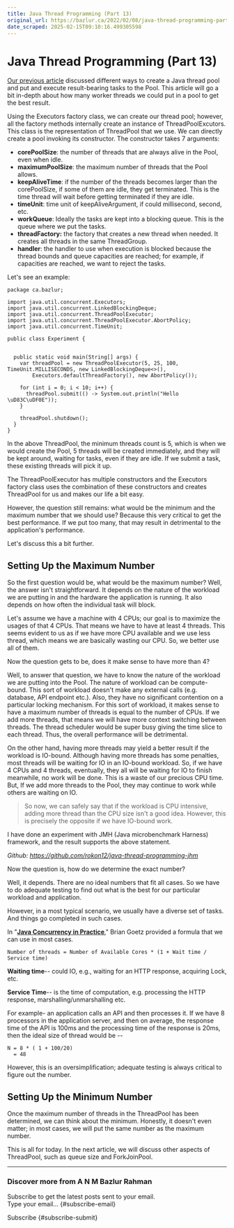 ```yaml
---
title: Java Thread Programming (Part 13)
original_url: https://bazlur.ca/2022/02/08/java-thread-programming-part-13/
date_scraped: 2025-02-15T09:10:16.499305598
---
```


Java Thread Programming (Part 13)
=================================

[Our previous article](https://foojay.io/today/java-thread-programming-part-12/) discussed different ways to create a Java thread pool and put and execute result-bearing tasks to the Pool. This article will go a bit in-depth about how many worker threads we could put in a pool to get the best result.

Using the Executors factory class, we can create our thread pool; however, all the factory methods internally create an instance of ThreadPoolExcutors. This class is the representation of ThreadPool that we use. We can directly create a pool invoking its constructor. The constructor takes 7 arguments:

* **corePoolSize**: the number of threads that are always alive in the Pool, even when idle.
* **maximumPoolSize**: the maximum number of threads that the Pool allows.
* **keepAliveTime**: if the number of the threads becomes larger than the corePoolSize, if some of them are idle, they get terminated. This is the time thread will wait before getting terminated if they are idle.
* **timeUnit**: time unit of keepAliveArgument, if could millisecond, second, etc.
* **workQueue**: Ideally the tasks are kept into a blocking queue. This is the queue where we put the tasks.
* **threadFactory:** the factory that creates a new thread when needed. It creates all threads in the same ThreadGroup.
* **handler**: the handler to use when execution is blocked because the thread bounds and queue capacities are reached; for example, if capacities are reached, we want to reject the tasks.

Let's see an example:

```
package ca.bazlur;

import java.util.concurrent.Executors;
import java.util.concurrent.LinkedBlockingDeque;
import java.util.concurrent.ThreadPoolExecutor;
import java.util.concurrent.ThreadPoolExecutor.AbortPolicy;
import java.util.concurrent.TimeUnit;

public class Experiment {


  public static void main(String[] args) {
    var threadPool = new ThreadPoolExecutor(5, 25, 100, TimeUnit.MILLISECONDS, new LinkedBlockingDeque<>(),
        Executors.defaultThreadFactory(), new AbortPolicy());

    for (int i = 0; i < 10; i++) {
      threadPool.submit(() -> System.out.println("Hello \uD83C\uDF0E"));
    }

    threadPool.shutdown();
  }
}
```

In the above ThreadPool, the minimum threads count is 5, which is when we would create the Pool, 5 threads will be created immediately, and they will be kept around, waiting for tasks, even if they are idle. If we submit a task, these existing threads will pick it up.

The ThreadPoolExecutor has multiple constructors and the Executors factory class uses the combination of these constructors and creates ThreadPool for us and makes our life a bit easy.

However, the question still remains: what would be the minimum and the maximum number that we should use? Because this very critical to get the best performance. If we put too many, that may result in detrimental to the application's performance.  

Let's discuss this a bit further.

**Setting Up the Maximum Number**
---------------------------------

So the first question would be, what would be the maximum number? Well, the answer isn't straightforward. It depends on the nature of the workload we are putting in and the hardware the application is running. It also depends on how often the individual task will block.

Let's assume we have a machine with 4 CPUs; our goal is to maximize the usages of that 4 CPUs. That means we have to have at least 4 threads. This seems evident to us as if we have more CPU available and we use less thread, which means we are basically wasting our CPU. So, we better use all of them.

Now the question gets to be, does it make sense to have more than 4?

Well, to answer that question, we have to know the nature of the workload we are putting into the Pool. The nature of workload can be compute-bound. This sort of workload doesn't make any external calls (e.g. database, API endpoint etc.). Also, they have no significant contention on a particular locking mechanism. For this sort of workload, it makes sense to have a maximum number of threads is equal to the number of CPUs. If we add more threads, that means we will have more context switching between threads. The thread scheduler would be super busy giving the time slice to each thread. Thus, the overall performance will be detrimental.

On the other hand, having more threads may yield a better result if the workload is IO-bound. Although having more threads has some penalties, most threads will be waiting for IO in an IO-bound workload. So, if we have 4 CPUs and 4 threads, eventually, they all will be waiting for IO to finish meanwhile, no work will be done. This is a waste of our precious CPU time. But, If we add more threads to the Pool, they may continue to work while others are waiting on IO.
> So now, we can safely say that if the workload is CPU intensive, adding more thread than the CPU size isn't a good idea. However, this is precisely the opposite if we have IO-bound work.

I have done an experiment with JMH (Java microbenchmark Harness) framework, and the result supports the above statement.

*Github: <https://github.com/rokon12/java-thread-programming-jhm>*

Now the question is, how do we determine the exact number?

Well, it depends. There are no ideal numbers that fit all cases. So we have to do adequate testing to find out what is the best for our particular workload and application.

However, in a most typical scenario, we usually have a diverse set of tasks. And things go completed in such cases.

In "[**Java Concurrency in Practice**](https://www.amazon.ca/Java-Concurrency-Practice-Brian-Goetz/dp/0321349601/)," Brian Goetz provided a formula that we can use in most cases.

`Number of threads = Number of Available Cores * (1 + Wait time / Service time)`

**Waiting time**-- could IO, e.g., waiting for an HTTP response, acquiring Lock, etc.

**Service Time**-- is the time of computation, e.g. processing the HTTP response, marshalling/unmarshalling etc.

For example- an application calls an API and then processes it. If we have 8 processors in the application server, and then on average, the response time of the API is 100ms and the processing time of the response is 20ms, then the ideal size of thread would be --

```
N = 8 * ( 1 + 100/20)
  = 48
```

However, this is an oversimplification; adequate testing is always critical to figure out the number.

Setting Up the Minimum Number
-----------------------------

Once the maximum number of threads in the ThreadPool has been determined, we can think about the minimum. Honestly, it doesn't even matter; in most cases, we will put the same number as the maximum number.

This is all for today. In the next article, we will discuss other aspects of ThreadPool, such as queue size and ForkJoinPool.  

*** ** * ** ***

### Discover more from A N M Bazlur Rahman

Subscribe to get the latest posts sent to your email.  
Type your email... {#subscribe-email}

Subscribe {#subscribe-submit}

